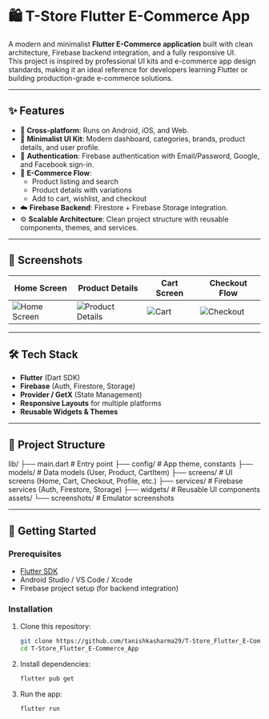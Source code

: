 # 🛍️ T-Store Flutter E-Commerce App

A modern and minimalist **Flutter E-Commerce application** built with clean architecture, Firebase backend integration, and a fully responsive UI.  
This project is inspired by professional UI kits and e-commerce app design standards, making it an ideal reference for developers learning Flutter or building production-grade e-commerce solutions.  

---

## ✨ Features

- 📱 **Cross-platform**: Runs on Android, iOS, and Web.  
- 🎨 **Minimalist UI Kit**: Modern dashboard, categories, brands, product details, and user profile.  
- 🔐 **Authentication**: Firebase authentication with Email/Password, Google, and Facebook sign-in.  
- 🛒 **E-Commerce Flow**:
  - Product listing and search  
  - Product details with variations  
  - Add to cart, wishlist, and checkout  
- ☁️ **Firebase Backend**: Firestore + Firebase Storage integration.  
- ⚙️ **Scalable Architecture**: Clean project structure with reusable components, themes, and services.  

---

## 📸 Screenshots

| Home Screen | Product Details | Cart Screen | Checkout Flow |
|-------------|----------------|-------------|---------------|
| ![Home Screen](assets/screenshots/home.png) | ![Product Details](assets/screenshots/product.png) | ![Cart](assets/screenshots/cart.png) | ![Checkout](assets/screenshots/checkout.png) |


---

## 🛠️ Tech Stack

- **Flutter** (Dart SDK)  
- **Firebase** (Auth, Firestore, Storage)  
- **Provider / GetX** (State Management)  
- **Responsive Layouts** for multiple platforms  
- **Reusable Widgets & Themes**  

---

## 📂 Project Structure

lib/
├── main.dart           # Entry point
├── config/             # App theme, constants
├── models/             # Data models (User, Product, CartItem)
├── screens/            # UI screens (Home, Cart, Checkout, Profile, etc.)
├── services/           # Firebase services (Auth, Firestore, Storage)
├── widgets/            # Reusable UI components
assets/
└── screenshots/        # Emulator screenshots


---

## 🚀 Getting Started

### Prerequisites
- [Flutter SDK](https://flutter.dev/docs/get-started/install)  
- Android Studio / VS Code / Xcode  
- Firebase project setup (for backend integration)  

### Installation

1. Clone this repository:
   ```bash
   git clone https://github.com/tanishkasharma29/T-Store_Flutter_E-Commerce_App.git
   cd T-Store_Flutter_E-Commerce_App

2. Install dependencies:
   ```bash
   flutter pub get

3. Run the app:
   ```bash
   flutter run
